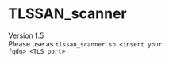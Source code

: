 # TLSSAN_scanner <br>
Version 1.5<br>
Please use as <code>tlssan_scanner.sh \<insert your fqdn\> \<TLS port\></code><br>
